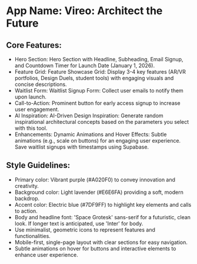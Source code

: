 # **App Name**: Vireo: Architect the Future

## Core Features:

- Hero Section: Hero Section with Headline, Subheading, Email Signup, and Countdown Timer for Launch Date (January 1, 2026).
- Feature Grid: Feature Showcase Grid: Display 3-4 key features (AR/VR portfolios, Design Duels, student tools) with engaging visuals and concise descriptions.
- Waitlist Form: Waitlist Signup Form: Collect user emails to notify them upon launch.
- Call-to-Action: Prominent button for early access signup to increase user engagement.
- AI Inspiration: AI-Driven Design Inspiration: Generate random inspirational architectural concepts based on the parameters you select with this tool.
- Enhancements: Dynamic Animations and Hover Effects: Subtle animations (e.g., scale on buttons) for an engaging user experience. Save waitlist signups with timestamps using Supabase.

## Style Guidelines:

- Primary color: Vibrant purple (#A020F0) to convey innovation and creativity.
- Background color: Light lavender (#E6E6FA) providing a soft, modern backdrop.
- Accent color: Electric blue (#7DF9FF) to highlight key elements and calls to action.
- Body and headline font: 'Space Grotesk' sans-serif for a futuristic, clean look.  If longer text is anticipated, use 'Inter' for body.
- Use minimalist, geometric icons to represent features and functionalities.
- Mobile-first, single-page layout with clear sections for easy navigation.
- Subtle animations on hover for buttons and interactive elements to enhance user experience.